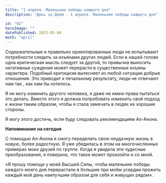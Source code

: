 ```yaml
---
title: "1 апреля. Маленькие победы каждого дня"
description: "День за Днем - 1 апреля. Маленькие победы каждого дня"

id: "92"
heroImage: ""
datePublished: 2023-05-04
moth: "april"
---
```


Содержательные и правильно ориентированные люди не испытывают потребности
следить за изъянами других людей. Если в нашей голове одна критическая мысль
следует за другой, то привычка выносить негативные суждения может перерасти в
существенные изъяны характера. Подобный критицизм вытесняет из любой ситуации
добрые отношения. Это приводит к печальному результату, люди не отвечают нам
так , как нам бы хотелось.

Я не могу изменить другого человека, я даже не имею права пытаться это делать.
Вместо этого я должна попробовать изменить свой подход к жизни таким образом,
чтобы я стала замечать в людях их хорошие стороны.

Я могу этого достичь, если буду следовать рекомендациям Ал-Анона.

**Напоминание на сегодня**

С помощью Ал-Анона я смогу переделать свою неудачную жизнь в новую, более
радостную. Я уже убедилась в этом на многочисленных примерах моих друзей по
группе. Когда я увидела эти чудесные преобразования, я поверила, что такое
может произойти и со мной.

«Я прошу помощи у моей Высшей Силы, чтобы маленькие победы каждого моего дня
перерастали в большие при моём усердии прожить каждый мой день наилучшим
образом для себя и живущих рядом».
